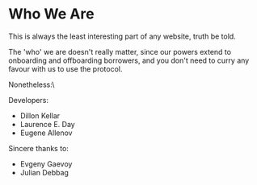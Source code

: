 # Who We Are

This is always the least interesting part of any website, truth be told.

The 'who' we are doesn't really matter, since our powers extend to onboarding and offboarding borrowers, and you don't need to curry any favour with us to use the protocol.

Nonetheless:\


Developers:

* Dillon Kellar
* Laurence E. Day
* Eugene Allenov

Sincere thanks to:

* Evgeny Gaevoy
* Julian Debbag
